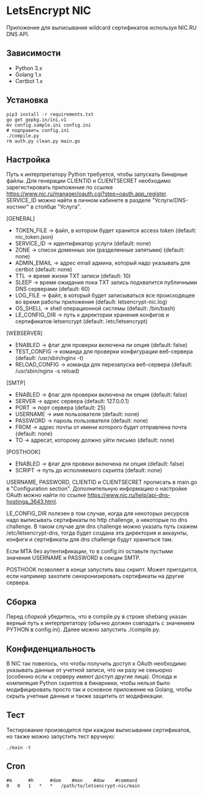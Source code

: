 # LetsEncrypt NIC

Приложение для выписывания wildcard сертификатов используя NIC.RU DNS API.

## Зависимости
* Python 3.x
* Golang 1.x
* Certbot 1.x

## Установка
```
pip3 install -r requirements.txt
go get gopkg.in/ini.v1
mv config.sample.ini config.ini
# подправить config.ini
./compile.py
rm auth.py clean.py main.go
```

## Настройка
Путь к интерпретатору Python требуется, чтобы запускать бинарные файлы. Для генерации CLIENTID и CLIENTSECRET необходимо зарегистировать приложение по ссылке https://www.nic.ru/manager/oauth.cgi?step=oauth.app_register. SERVICE_ID можно найти в личном кабинете в разделе "Услуги/DNS-хостинг" в столбце "Услуга".

[GENERAL]
* TOKEN_FILE -> файл, в котором будет хранится access token					(default: nic_token.json)
* SERVICE_ID -> идентификатор услуги								(default: none)
* ZONE -> список доменных зон (разделенные запятыми)						(default: none)
* ADMIN_EMAIL -> адрес email админа, который надо указывать для certbot				(default: none)
* TTL -> время жизни TXT записи									(default: 10)
* SLEEP -> время ожидания пока TXT запись подхватится публичными DNS серверами			(default: 60)
* LOG_FILE -> файл, в который будет записываться все происходящее во время работы приложения	(default: letsencrypt-nic.log)
* OS_SHELL -> shell операционной системы							(default: /bin/bash)
* LE_CONFIG_DIR -> путь к директории хранения конфигов и сертификатов letsencrypt		(default: /etc/letsencrypt)

[WEBSERVER]
* ENABLED -> флаг для проверки включена ли опция						(default: false)
* TEST_CONFIG -> команда для проверки конфигурации веб-сервера					(default: /usr/sbin/nginx -t)
* RELOAD_CONFIG -> команда для перезапуска веб-сервера						(default: /usr/sbin/nginx -s reload)

[SMTP]
* ENABLED -> флаг для проверки включена ли опция						(default: false)
* SERVER -> адрес сервера									(default: 127.0.0.1)
* PORT -> порт сервера										(default: 25)
* USERNAME -> имя пользователя									(default: none)
* PASSWORD -> пароль пользователя								(default: none)
* FROM -> адрес почты от имени которого будет отправлена почта					(default: none)
* TO -> адресат, которому должно уйти письмо							(default: none)

[POSTHOOK]
* ENABLED -> флаг для провеки включена ли опция							(default: false)
* SCRIPT -> путь до исполняемого скрипта							(default: none)

USERNAME, PASSWORD, CLIENTID и CLIENTSECRET прописать в main.go в "Configuration section". Дополнительную информацию о настройке OAuth можно найти по ссылке https://www.nic.ru/help/api-dns-hostinga_3643.html.

LE_CONFIG_DIR полезен в том случае, когда для некоторых ресурсов надо выписывать сертификаты по http challenge, а некоторые по dns challenge. В таком случае для dns challenge можно указать путь скажем /etc/letsencrypt-dns, тогда будет создана эта директория и аккаунты, конфиги и сертификаты для dns challenge будут храниться там.

Если MTA без аутентификации, то в config.ini оставьте пустыми значения USERNAME и PASSWORD в секции SMTP.

POSTHOOK позволяет в конце запустить ваш скрипт. Может пригодится, если например захотите синхронизировать сертификаты на другие сервера.

## Сборка
Перед сборкой убедитесь, что в compile.py в строке shebang указан верный путь к интерпретатору (обычно должен совпадать с значением PYTHON в config.ini). Далее можно запустить ./compile.py.

## Конфиденциальность
В NIC так повелось, что чтобы получить доступ к OAuth необходимо указывать данные от учетной записи, что ни разу не секьюрно (особенно если к серверу имеют доступ другие лица). Отсюда и компиляция Python скриптов в бинарники, чтобы нельзя было модифицировать просто так и основное приложение на Golang, чтобы скрыть учетные данные и также защитить от модификации.

## Тест
Тестирование производится при каждом выписывании сертификатов, но также можно запустить тест вручную:
```
./main -t
```

## Cron
```
#m      #h      #dom    #mon    #dow    #command
0 	0 	1 	* 	* 	/path/to/letsencrypt-nic/main
```
